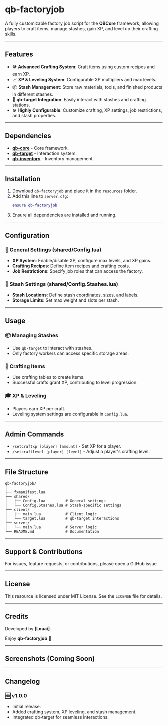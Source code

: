 # **qb-factoryjob**

A fully customizable factory job script for the **QBCore** framework, allowing players to craft items, manage stashes, gain XP, and level up their crafting skills.

---

## **Features**
- 🛠 **Advanced Crafting System**: Craft items using custom recipes and earn XP.
- 📈 **XP & Leveling System**: Configurable XP multipliers and max levels.
- 📦 **Stash Management**: Store raw materials, tools, and finished products in different stashes.
- 🎯 **qb-target Integration**: Easily interact with stashes and crafting stations.
- ⚙️ **Highly Configurable**: Customize crafting, XP settings, job restrictions, and stash properties.

---

## **Dependencies**
- [**qb-core**](https://github.com/qbcore-framework/qb-core) - Core framework.
- [**qb-target**](https://github.com/qbcore-framework/qb-target) - Interaction system.
- [**qb-inventory**](https://github.com/qbcore-framework/qb-inventory) - Inventory management.

---

## **Installation**
1. Download `qb-factoryjob` and place it in the `resources` folder.
2. Add this line to `server.cfg`:
   ```lua
   ensure qb-factoryjob
   ```
3. Ensure all dependencies are installed and running.

---

## **Configuration**
### 🔧 **General Settings** (shared/Config.lua)
- **XP System**: Enable/disable XP, configure max levels, and XP gains.
- **Crafting Recipes**: Define item recipes and crafting costs.
- **Job Restrictions**: Specify job roles that can access the factory.

### 📍 **Stash Settings** (shared/Config.Stashes.lua)
- **Stash Locations**: Define stash coordinates, sizes, and labels.
- **Storage Limits**: Set max weight and slots per stash.

---

## **Usage**
### 📦 **Managing Stashes**
- Use `qb-target` to interact with stashes.
- Only factory workers can access specific storage areas.

### 🔨 **Crafting Items**
- Use crafting tables to create items.
- Successful crafts grant XP, contributing to level progression.

### 🎓 **XP & Leveling**
- Players earn XP per craft.
- Leveling system settings are configurable in `Config.lua`.

---

## **Admin Commands**
- `/setcraftxp [player] [amount]` - Set XP for a player.
- `/setcraftlevel [player] [level]` - Adjust a player's crafting level.

---

## **File Structure**
```
qb-factoryjob/
│
├── fxmanifest.lua
├── shared/
│   ├── Config.lua         # General settings
│   └── Config.Stashes.lua # Stash-specific settings
├── client/
│   ├── main.lua           # Client logic
│   └── target.lua         # qb-target interactions
├── server/
│   └── main.lua           # Server logic
└── README.md              # Documentation
```

---

## **Support & Contributions**
For issues, feature requests, or contributions, please open a GitHub issue.

---

## **License**
This resource is licensed under MIT License. See the `LICENSE` file for details.

---

## **Credits**
Developed by **[Louai]**.

Enjoy **qb-factoryjob** 🚀

---

## **Screenshots (Coming Soon)**

---

## **Changelog**
### 🆕 v1.0.0
- Initial release.
- Added crafting system, XP leveling, and stash management.
- Integrated qb-target for seamless interactions.
